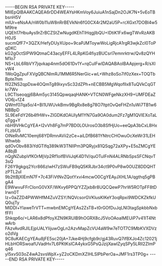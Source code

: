 -----BEGIN RSA PRIVATE KEY-----
MIIEpQIBAAKCAQEA6rDD4WEAYsHKmVoy6JuiuA1nSajDn2OJK7N+5vEoTBbsnH5V
mIUr+eNsAA/nW0b11uW8nRrBEVkNn6fG0CX4r2M2aU5P+rcXGxt7DOBI4w5M9tre
UQEh17HbuAys9rZrBCZStZwNugdKEhTIHqgjlbQU+IDtiK1Fx6wgTWvRzAKBH0JS
sucmQfF7+3QZX/HefyDUyXUpo+9caPJMToywWoLigRjcA1rgR3wjkZcI0ToPqDKC
kG2gOctSIPW9QtmaC43acyEFFL4LRpKG4fiyzBUCsrl7emnrktrw/Qv8zQYHM1o7
NS+LbL6RbVY7jqvkap4nm5dO61Dv1Y+rqCulFwIDAQABAoIBAApjerg+R/sXIvW4
1WoQgZpuFXVgQBCNImRJ1MM6R5NerGic+wL+Whz8oSo7if0zXex+TOQTbBpte7nm
fll2ZNS2qpDsw4OQmTg89ixyvSc32dZPh+nECBB5MgWqofllx8TuQVkCqGTkr7Wv
L9CTlseoqgj6BAm5yc3145QpwqaqHANK+VTCN0WFgeNkzXH9+UMFDEaZVO6j+fZ4
QWmf07qa5o/4+BI1UWUvkBmv9BgRx8e8g78O7ltptOvQeFHZn1uWi7TB1w6NBBpD
SL9EeFdY26b4fHWv+ZIGDKdOAUIyM1YN7Ga9OA0dum2Fz7gM1QVIEXoTaLqTgg+Y
nbH9VHkCgYEA+I2vVh8Fg7mP7BD0LOUrosO3b8SfHjUo+eeQpA3bCxL8HxFLzbU5
OlNeRvMC10emj68YDRmnAVii2zCe+aiLDfB681YNtrcCHOwuOcXeWr31LEHWhwbb
qdOvObv883iYdGTIfq389kW3TNlIPm3PQRyjx81QSqg72aXPy+E5sZMCgYEA8bjB
nQgNZubpVfKOrMjVp2Rf1oifBViiJqK4D1V/quOTuIFnN4ALRNbSpsSFCNqvT3sQ
F26Y9gkgq2Ycr866zlwH7zSWuFB9qQ5KRJbr34ct9P0vP8w0OUZ8DDQHTzPTL2uI
9b2ttBjXIEmN7F+7c43FiVtNvZQotYxvi4mcwO0CgYEAyJXHL1A/qgthq5gPBgA4
E9WwvuFFrCIonG0VXF/WKvy6PPQ/YZZjxb8r8UQCQewP7hrW5ROTpFF8tDlrwn0T
Iz+0aZZD4PWWHfM4ZuVZSY/NQVcsorGVKlusKIKeY3oqRpxi9WDCKZkfkUQ0ujTy
MlDDl+YIaweTrVTT+mwbnEMCgYEAs2ZsTB+t0rGOfDuJqLNl3tagSpkbbNxbfFFI
Shkqp6o/+LAR6x8dPfoyXZN9KRUlB9hOGRX8cJ5VoOAoalMEUiP7v41IT4NtwArb
FAzvAvdRJILEjpUALYIijuwOgLn2AzvMapZcVU4aW9w7eTOT7C9MbKVXDVzo2dVg
9C8uKAECgYEAu8jFE5sc20jA+7Jke4Hj9cfgb9r/gj43RuvQ7ifBXJo4Zc12021j
HLbHORSwoafUVadHv7L6PKtKslCA4ykxG5PsQJzijXawlZyqSPy5LRIl2ZImPq46
yI5xvS03oZ4wA2svsWpX+yZ2oCKDmXZIHLSlPbPerOa+JMF1rs3TP0g=
-----END RSA PRIVATE KEY-----
